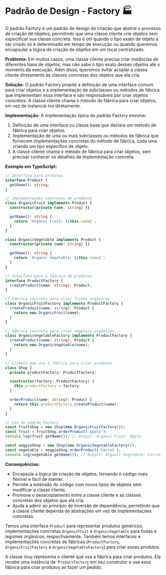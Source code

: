 # Padrão de Design - Factory :factory:


O padrão Factory é um padrão de design de criação que abstrai o processo de criação de objetos, permitindo que uma classe cliente crie objetos sem especificar sua classe concreta. Isso é útil quando o tipo exato de objeto a ser criado só é determinado em tempo de execução ou quando queremos encapsular a lógica de criação de objetos em um local centralizado.

**Problema:**
Em muitos casos, uma classe cliente precisa criar instâncias de diferentes tipos de objetos, mas não sabe o tipo exato desses objetos até o momento da execução. Além disso, queremos evitar acoplar a classe cliente diretamente às classes concretas dos objetos que ela cria.

**Solução:**
O padrão Factory propõe a definição de uma interface comum para criar objetos e a implementação de subclasses ou métodos de fábrica que implementam essa interface e são responsáveis por criar objetos concretos. A classe cliente chama o método de fábrica para criar objetos, em vez de instanciá-los diretamente.

**Implementação:**
A implementação típica do padrão Factory envolve:
1. Definição de uma interface ou classe base que declara um método de fábrica para criar objetos.
2. Implementação de uma ou mais subclasses ou métodos de fábrica que fornecem implementações concretas do método de fábrica, cada uma criando um tipo específico de objeto.
3. A classe cliente chama o método de fábrica para criar objetos, sem precisar conhecer os detalhes da implementação concreta.

**Exemplo em TypeScript:**

```typescript
// Interface para produtos
interface Product {
  getName(): string;
}

// Implementações concretas de produtos
class OrganicFruit implements Product {
  constructor(private name: string) {}

  getName(): string {
    return `Organic Fruit: ${this.name}`;
  }
}

class OrganicVegetable implements Product {
  constructor(private name: string) {}

  getName(): string {
    return `Organic Vegetable: ${this.name}`;
  }
}

// Interface para a fábrica de produtos
interface ProductFactory {
  createProduct(name: string): Product;
}

// Fábrica concreta para criar frutas orgânicas
class OrganicFruitFactory implements ProductFactory {
  createProduct(name: string): Product {
    return new OrganicFruit(name);
  }
}

// Fábrica concreta para criar vegetais orgânicos
class OrganicVegetableFactory implements ProductFactory {
  createProduct(name: string): Product {
    return new OrganicVegetable(name);
  }
}

// Cliente que usa a fábrica para criar produtos
class Shop {
  private productFactory: ProductFactory;

  constructor(factory: ProductFactory) {
    this.productFactory = factory;
  }

  orderProduct(name: string): Product {
    return this.productFactory.createProduct(name);
  }
}

// Uso do padrão Factory
const fruitShop = new Shop(new OrganicFruitFactory());
const fruit = fruitShop.orderProduct('Apple');
console.log(fruit.getName()); // Output: Organic Fruit: Apple

const veggieShop = new Shop(new OrganicVegetableFactory());
const vegetable = veggieShop.orderProduct('Carrot');
console.log(vegetable.getName()); // Output: Organic Vegetable: Carrot
```

**Consequências:**
- Encapsula a lógica de criação de objetos, tornando o código mais flexível e fácil de manter.
- Permite a extensão do código com novos tipos de objetos sem modificar a classe cliente.
- Promove o desacoplamento entre a classe cliente e as classes concretas dos objetos que ela cria.
- Ajuda a aderir ao princípio de inversão de dependência, permitindo que a classe cliente dependa de abstrações em vez de implementações concretas.

Temos uma interface `Product` para representar produtos genéricos, implementações concretas `OrganicFruit` e `OrganicVegetable` para frutas e legumes orgânicos, respectivamente. Também temos interfaces e implementações concretas de fábricas (`ProductFactory`, `OrganicFruitFactory` e `OrganicVegetableFactory`) para criar esses produtos.

A classe `Shop` representa o cliente que usa a fábrica para criar produtos. Ela recebe uma instância de` ProductFactory` em seu construtor e usa essa fábrica para criar produtos ao fazer um pedido.